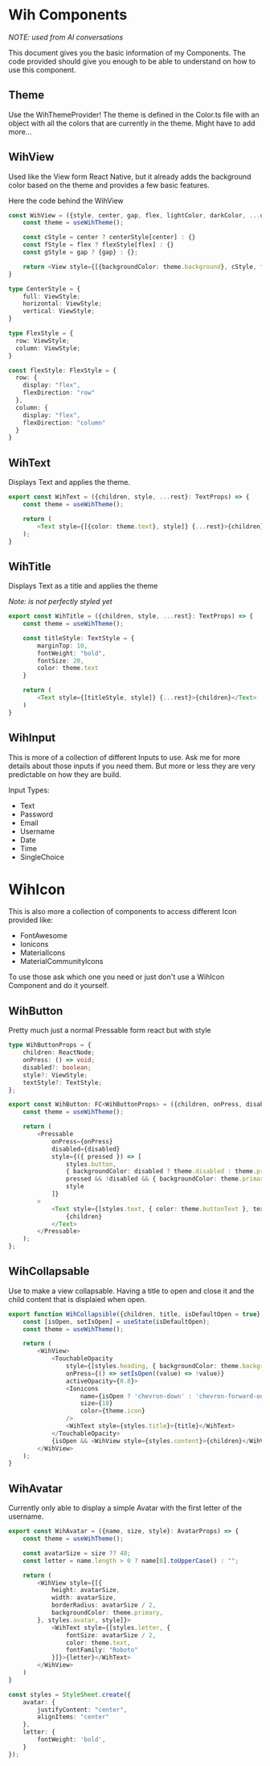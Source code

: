 # Wih Components

*NOTE: used from AI conversations*

This document gives you the basic information of my Components. 
The code provided should give you enough to be able to understand on how to use this component.

## Theme 

Use the WihThemeProvider!
The theme is defined in the Color.ts file with an object with all the colors that are currently in the theme.
Might have to add more...

## WihView

Used like the View form React Native, but it already adds the background color based on the theme 
and provides a few basic features.

Here the code behind the WihView
```typescript jsx
const WihView = ({style, center, gap, flex, lightColor, darkColor, ...otherProps}: ThemedViewProps) => {
    const theme = useWihTheme();

    const cStyle = center ? centerStyle[center] : {}
    const fStyle = flex ? flexStyle[flex] : {}
    const gStyle = gap ? {gap} : {};

    return <View style={[{backgroundColor: theme.background}, cStyle, fStyle, gStyle, style]} {...otherProps} />;
}

type CenterStyle = {
    full: ViewStyle;
    horizontal: ViewStyle;
    vertical: ViewStyle;
}

type FlexStyle = {
  row: ViewStyle;
  column: ViewStyle;
}

const flexStyle: FlexStyle = {
  row: {
    display: "flex",
    flexDirection: "row"
  },
  column: {
    display: "flex",
    flexDirection: "column"
  }
}
```

## WihText

Displays Text and applies the theme.

```typescript jsx
export const WihText = ({children, style, ...rest}: TextProps) => {
    const theme = useWihTheme();

    return (
        <Text style={[{color: theme.text}, style]} {...rest}>{children}</Text>
    );
}
```

## WihTitle

Displays Text as a title and applies the theme

*Note: is not perfectly styled yet*

```typescript jsx
export const WihTitle = ({children, style, ...rest}: TextProps) => {
    const theme = useWihTheme();

    const titleStyle: TextStyle = {
        marginTop: 10,
        fontWeight: "bold",
        fontSize: 20,
        color: theme.text
    }

    return (
        <Text style={[titleStyle, style]} {...rest}>{children}</Text>
    )
}
```

## WihInput

This is more of a collection of different Inputs to use. Ask me for more details about those inputs if you need them.
But more or less they are very predictable on how they are build.

Input Types:
- Text
- Password
- Email
- Username
- Date
- Time
- SingleChoice

# WihIcon

This is also more a collection of components to access different Icon provided like:

- FontAwesome
- Ionicons
- MaterialIcons
- MaterialCommunityIcons

To use those ask which one you need or just don't use a WihIcon Component and do it yourself.

## WihButton

Pretty much just a normal Pressable form react but with style

```typescript jsx
type WihButtonProps = {
    children: ReactNode;
    onPress: () => void;
    disabled?: boolean;
    style?: ViewStyle;
    textStyle?: TextStyle;
};

export const WihButton: FC<WihButtonProps> = ({children, onPress, disabled = false, style, textStyle}) => {
    const theme = useWihTheme();

    return (
        <Pressable
            onPress={onPress}
            disabled={disabled}
            style={({ pressed }) => [
                styles.button,
                { backgroundColor: disabled ? theme.disabled : theme.primary },
                pressed && !disabled && { backgroundColor: theme.primary },
                style
            ]}
        >
            <Text style={[styles.text, { color: theme.buttonText }, textStyle]}>
                {children}
            </Text>
        </Pressable>
    );
};
```

## WihCollapsable

Use to make a view collapsable. Having a title to open and close it and the child content that is displaied when open.

```typescript jsx
export function WihCollapsible({children, title, isDefaultOpen = true}: PropsWithChildren & { title: string, isDefaultOpen?: boolean }) {
    const [isOpen, setIsOpen] = useState(isDefaultOpen);
    const theme = useWihTheme();

    return (
        <WihView>
            <TouchableOpacity
                style={[styles.heading, { backgroundColor: theme.background }]}
                onPress={() => setIsOpen((value) => !value)}
                activeOpacity={0.8}>
                <Ionicons
                    name={isOpen ? 'chevron-down' : 'chevron-forward-outline'}
                    size={18}
                    color={theme.icon}
                />
                <WihText style={styles.title}>{title}</WihText>
            </TouchableOpacity>
            {isOpen && <WihView style={styles.content}>{children}</WihView>}
        </WihView>
    );
}
```

## WihAvatar

Currently only able to display a simple Avatar with the first letter of the username.

```typescript jsx
export const WihAvatar = ({name, size, style}: AvatarProps) => {
    const theme = useWihTheme();

    const avatarSize = size ?? 40;
    const letter = name.length > 0 ? name[0].toUpperCase() : "";

    return (
        <WihView style={[{
            height: avatarSize,
            width: avatarSize,
            borderRadius: avatarSize / 2,
            backgroundColor: theme.primary,
        }, styles.avatar, style]}>
            <WihText style={[styles.letter, {
                fontSize: avatarSize / 2,
                color: theme.text,
                fontFamily: "Roboto"
            }]}>{letter}</WihText>
        </WihView>
    )
}

const styles = StyleSheet.create({
    avatar: {
        justifyContent: "center",
        alignItems: "center"
    },
    letter: {
        fontWeight: 'bold',
    }
});
```

